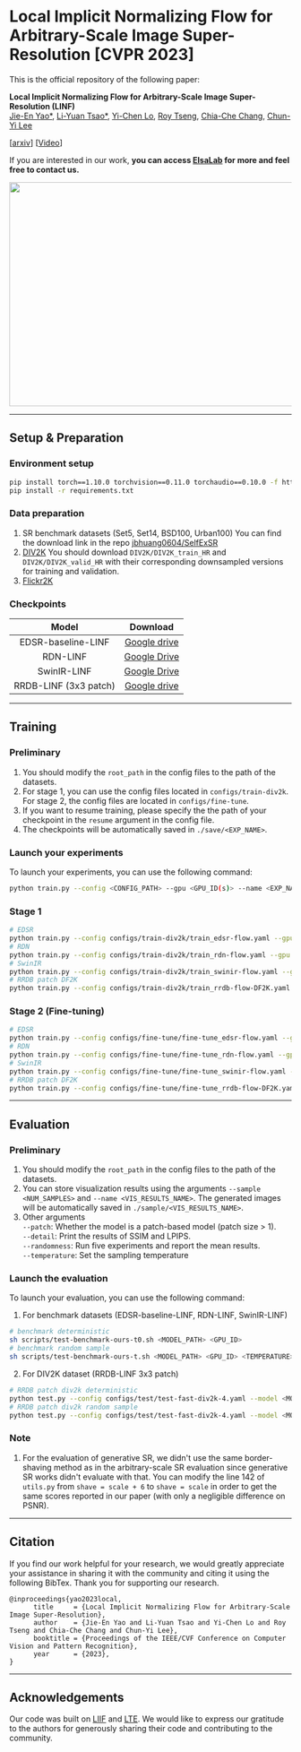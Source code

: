 # Local Implicit Normalizing Flow for Arbitrary-Scale Image Super-Resolution [CVPR 2023]

This is the official repository of the following paper:

**Local Implicit Normalizing Flow for Arbitrary-Scale Image Super-Resolution (LINF)**<br>
[Jie-En Yao*](https://scholar.google.com/citations?user=4mk_dZwAAAAJ&hl=zh-TW), [Li-Yuan Tsao*](https://liyuantsao.github.io/), [Yi-Chen Lo](https://scholar.google.com/citations?user=EPYQ48sAAAAJ&hl=zh-TW), [Roy Tseng](https://scholar.google.com/citations?user=uKgYlYYAAAAJ&hl=zh-TW), [Chia-Che Chang](https://scholar.google.com/citations?user=FK1RcpoAAAAJ&hl=zh-TW), [Chun-Yi Lee](https://scholar.google.com/citations?user=5mYNdo0AAAAJ&hl=zh-TW)

[[arxiv](https://arxiv.org/abs/2303.05156)] [[Video](https://www.youtube.com/watch?v=kB2sm_k8P6I)]

If you are interested in our work, **you can access [ElsaLab](http://elsalab.ai/) for more and feel free to contact us.**

<img src="https://i.imgur.com/gDY5gMI.jpg" width="600pt" height="400pt">

---

## Setup & Preparation
### Environment setup
```bash
pip install torch==1.10.0 torchvision==0.11.0 torchaudio==0.10.0 -f https://download.pytorch.org/whl/torch_stable.html
pip install -r requirements.txt
```

### Data preparation
1. SR benchmark datasets (Set5, Set14, BSD100, Urban100)
You can find the download link in the repo  [jbhuang0604/SelfExSR](https://github.com/jbhuang0604/SelfExSR)
2. [DIV2K](https://data.vision.ee.ethz.ch/cvl/DIV2K/)
You should download ```DIV2K/DIV2K_train_HR``` and  ```DIV2K/DIV2K_valid_HR``` with their corresponding downsampled versions for training and validation.
3. [Flickr2K](https://cv.snu.ac.kr/research/EDSR/Flickr2K.tar)

### Checkpoints
<!-- Models for arbitrary-scale SR (patch size 1x1):
| Model | Download |
|:-----:|:--------:|
| EDSR-baseline-LINF | [Google drive](https://drive.google.com/file/d/1TX1TL6Af2Cu679rDBJ7-U-5LH--q3lEc/view?usp=sharing) |
|RDN-LINF|[Google Drive](https://drive.google.com/file/d/1Bfak8fLc71WIoHtMDx4rbZUwjCnGUZSW/view?usp=sharing)|
|SwinIR-LINF|[Google Drive](https://drive.google.com/file/d/1k6E6WwxDIA5TcOJcwG25xzvex85IIzUK/view?usp=sharing)|

Model for generative SR (patch size 3x3):
| Model | Download |
|:-----:|:--------:|
| RRDB-LINF (3x3 patch) | [Google drive](https://drive.google.com/file/d/1o2YBiJ5zkvO_udotBeDo72eNdmlEeDll/view?usp=sharing) | -->

| Model | Download |
|:-----:|:--------:|
| EDSR-baseline-LINF | [Google drive](https://drive.google.com/file/d/1TX1TL6Af2Cu679rDBJ7-U-5LH--q3lEc/view?usp=sharing) |
|RDN-LINF|[Google Drive](https://drive.google.com/file/d/1Bfak8fLc71WIoHtMDx4rbZUwjCnGUZSW/view?usp=sharing)|
|SwinIR-LINF|[Google Drive](https://drive.google.com/file/d/1k6E6WwxDIA5TcOJcwG25xzvex85IIzUK/view?usp=sharing)|
| RRDB-LINF (3x3 patch) | [Google drive](https://drive.google.com/file/d/1o2YBiJ5zkvO_udotBeDo72eNdmlEeDll/view?usp=sharing) |


---

## Training
### Preliminary
1. You should modify the `root_path` in the config files to the path of the datasets. 
2. For stage 1, you can use the config files located in `configs/train-div2k`. For stage 2, the config files are located in `configs/fine-tune`.
3. If you want to resume training, please specify the the path of your checkpoint in the `resume` argument in the config file.
4. The checkpoints will be automatically saved in `./save/<EXP_NAME>`. 

### Launch your experiments
To launch your experiments, you can use the following command:
```bash
python train.py --config <CONFIG_PATH> --gpu <GPU_ID(s)> --name <EXP_NAME> --patch <PATCH_SIZE>
```

### Stage 1

```bash
# EDSR
python train.py --config configs/train-div2k/train_edsr-flow.yaml --gpu 0 --name edsr
# RDN
python train.py --config configs/train-div2k/train_rdn-flow.yaml --gpu 0 --name rdn
# SwinIR
python train.py --config configs/train-div2k/train_swinir-flow.yaml --gpu 0 --name swinir
# RRDB patch DF2K
python train.py --config configs/train-div2k/train_rrdb-flow-DF2K.yaml --gpu 0 --patch 3 --name rrdb
```

### Stage 2 (Fine-tuning)
```bash
# EDSR
python train.py --config configs/fine-tune/fine-tune_edsr-flow.yaml --gpu 0 --name edsr_finetune
# RDN
python train.py --config configs/fine-tune/fine-tune_rdn-flow.yaml --gpu 0 --name rdn_finetune
# SwinIR
python train.py --config configs/fine-tune/fine-tune_swinir-flow.yaml --gpu 0 --name swinir_finetune
# RRDB patch DF2K
python train.py --config configs/fine-tune/fine-tune_rrdb-flow-DF2K.yaml --gpu 0 --patch 3 --name rrdb_finetune
```
---

## Evaluation
### Preliminary
1. You should modify the `root_path` in the config files to the path of the datasets.
2. You can store visualization results using the arguments `--sample <NUM_SAMPLES>` and `--name <VIS_RESULTS_NAME>`. The generated images will be automatically saved in `./sample/<VIS_RESULTS_NAME>`.
3. Other arguments<br>
`--patch`: Whether the model is a patch-based model (patch size > 1).<br>
`--detail`: Print the results of SSIM and LPIPS.<br>
`--randomness`: Run five experiments and report the mean results.<br>
`--temperature`: Set the sampling temperature<br>

### Launch the evaluation
To launch your evaluation, you can use the following command:

1. For benchmark datasets (EDSR-baseline-LINF, RDN-LINF, SwinIR-LINF)
```bash
# benchmark deterministic
sh scripts/test-benchmark-ours-t0.sh <MODEL_PATH> <GPU_ID>
# benchmark random sample
sh scripts/test-benchmark-ours-t.sh <MODEL_PATH> <GPU_ID> <TEMPERATURE>
```
2. For DIV2K dataset (RRDB-LINF 3x3 patch)
```bash
# RRDB patch div2k deterministic
python test.py --config configs/test/test-fast-div2k-4.yaml --model <MODEL_PATH> --gpu <GPU_ID> --detail --temperature 0.0 --patch
# RRDB patch div2k random sample
python test.py --config configs/test/test-fast-div2k-4.yaml --model <MODEL_PATH> --gpu <GPU_ID> --detail --randomness --temperature <TEMPERATURE> --patch
```

### Note
1. For the evaluation of generative SR, we didn't use the same border-shaving method as in the arbitrary-scale SR evaluation since generative SR works didn't evaluate with that. You can modify the line 142 of `utils.py` from `shave = scale + 6` to `shave = scale` in order to get the same scores reported in our paper (with only a negligible difference on PSNR). 

---
## Citation
If you find our work helpful for your research, we would greatly appreciate your assistance in sharing it with the community and citing it using the following BibTex. Thank you for supporting our research.

```
@inproceedings{yao2023local,
      title     = {Local Implicit Normalizing Flow for Arbitrary-Scale Image Super-Resolution},
      author    = {Jie-En Yao and Li-Yuan Tsao and Yi-Chen Lo and Roy Tseng and Chia-Che Chang and Chun-Yi Lee},
      booktitle = {Proceedings of the IEEE/CVF Conference on Computer Vision and Pattern Recognition},
      year      = {2023},
}
```

---

## Acknowledgements

Our code was built on [LIIF](https://github.com/yinboc/liif) and [LTE](https://github.com/jaewon-lee-b/lte). We would like to express our gratitude to the authors for generously sharing their code and contributing to the community.

